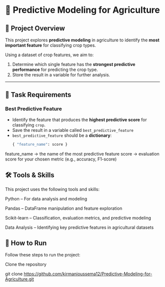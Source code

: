 # 🌾 Predictive Modeling for Agriculture  

## 📌 Project Overview  
This project explores **predictive modeling** in agriculture to identify the **most important feature** for classifying crop types.  

Using a dataset of crop features, we aim to:  
1. Determine which single feature has the **strongest predictive performance** for predicting the crop type.  
2. Store the result in a variable for further analysis.  

---

## 📑 Task Requirements  

### Best Predictive Feature  
- Identify the feature that produces the **highest predictive score** for classifying `crop`.  
- Save the result in a variable called `best_predictive_feature`  
- `best_predictive_feature` should be a **dictionary**:  
  ```python
  { "feature_name": score }
feature_name → the name of the most predictive feature
score → evaluation score for your chosen metric (e.g., accuracy, F1-score)

## 🛠️ Tools & Skills

This project uses the following tools and skills:

Python – For data analysis and modeling

Pandas – DataFrame manipulation and feature exploration

Scikit-learn – Classification, evaluation metrics, and predictive modeling

Data Analysis – Identifying key predictive features in agricultural datasets

## 🚀 How to Run

Follow these steps to run the project:

Clone the repository

git clone https://github.com/kirmanioussema12/Predictive-Modeling-for-Agriculture.git



